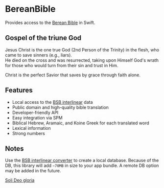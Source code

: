 # BereanBible

Provides access to the [Berean Bible](https://berean.bible) in Swift.

## Gospel of the triune God

Jesus Christ is the one true God (2nd Person of the Trinity) in the flesh, who came to save sinners (e.g., liars).  
He died on the cross and was resurrected, taking upon Himself God's wrath for those who would turn from their sin and trust in Him.  

Christ is the perfect Savior that saves by grace through faith alone.

## Features

- Local access to the [BSB interlinear](https://interlinearbible.com) data
- Public domain and high-quality bible translation
- Developer-friendly API
- Easy integration via SPM
- Biblical Hebrew, Aramaic, and Koine Greek for each translated word
- Lexical information
- Strong numbers

## Notes

Use the [BSB interlinear converter](https://github.com/cbess/bsb-interlinear-converter) to create a local database. 
Because of the DB, this library will add `~70MB` in size to your app bundle. A remote DB option may be added in the future.

[Soli Deo gloria](https://perfectGod.com)
